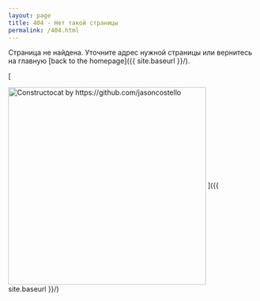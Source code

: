 ```yaml
---
layout: page
title: 404 - Нет такой страницы
permalink: /404.html
---
```


Страница не найдена. Уточните адрес нужной страницы или вернитесь на главную [back to the homepage]({{ site.baseurl }}/).
<!--- Sorry, we can't find that page that you're looking for. You can try again by going [back to the homepage]({{ site.baseurl }}/). ---> 

[
<!--- <p align="center"> --->
<img align="center"  src="{{ site.baseurl }}/images/404.jpg" alt="Constructocat by https://github.com/jasoncostello" style="width: 400px;"/>
 <!--- </p> --->
 ]({{ site.baseurl }}/)
